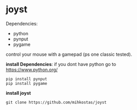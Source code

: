 # joyst
Dependencies:
  - python
  - pynput
  - pygame
 
control your mouse with a gamepad (ps one classic tested).

**install Dependencies**:
if you dont have python go to https://www.python.org/

    pip install pynput
    pip install pygame

**install joyst**

    git clone https://github.com/mihkostas/joyst

